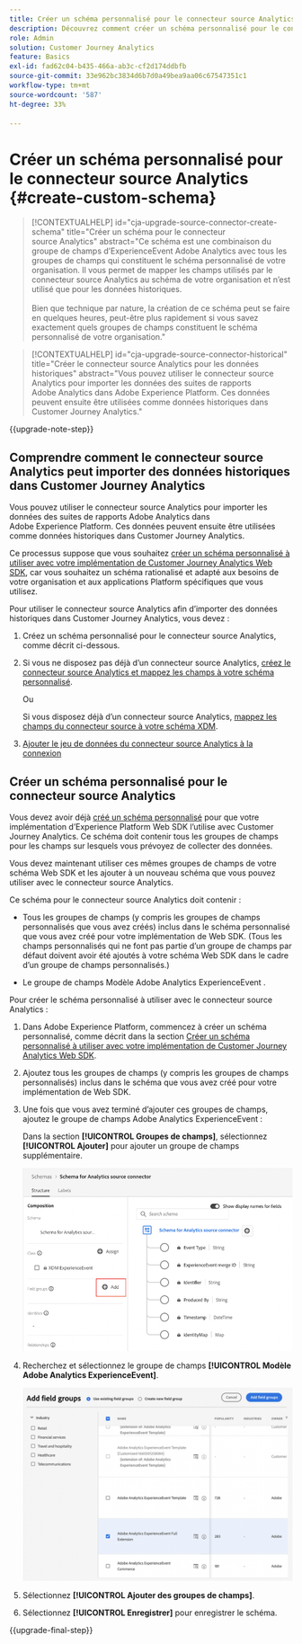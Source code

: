 ```yaml
---
title: Créer un schéma personnalisé pour le connecteur source Analytics
description: Découvrez comment créer un schéma personnalisé pour le connecteur source Analytics
role: Admin
solution: Customer Journey Analytics
feature: Basics
exl-id: fad62c04-b435-466a-ab3c-cf2d174ddbfb
source-git-commit: 33e962bc3834d6b7d0a49bea9aa06c67547351c1
workflow-type: tm+mt
source-wordcount: '587'
ht-degree: 33%

---
```


# Créer un schéma personnalisé pour le connecteur source Analytics {#create-custom-schema}

<!-- markdownlint-disable MD034 -->

>[!CONTEXTUALHELP]
>id="cja-upgrade-source-connector-create-schema"
>title="Créer un schéma pour le connecteur source Analytics"
>abstract="Ce schéma est une combinaison du groupe de champs d’ExperienceEvent Adobe Analytics avec tous les groupes de champs qui constituent le schéma personnalisé de votre organisation. Il vous permet de mapper les champs utilisés par le connecteur source Analytics au schéma de votre organisation et n’est utilisé que pour les données historiques.<br><br>Bien que technique par nature, la création de ce schéma peut se faire en quelques heures, peut-être plus rapidement si vous savez exactement quels groupes de champs constituent le schéma personnalisé de votre organisation."

<!-- markdownlint-enable MD034 -->

<!-- markdownlint-disable MD034 -->

>[!CONTEXTUALHELP]
>id="cja-upgrade-source-connector-historical"
>title="Créer le connecteur source Analytics pour les données historiques"
>abstract="Vous pouvez utiliser le connecteur source Analytics pour importer les données des suites de rapports Adobe Analytics dans Adobe Experience Platform. Ces données peuvent ensuite être utilisées comme données historiques dans Customer Journey Analytics."

<!-- markdownlint-enable MD034 -->

{{upgrade-note-step}}

## Comprendre comment le connecteur source Analytics peut importer des données historiques dans Customer Journey Analytics

Vous pouvez utiliser le connecteur source Analytics pour importer les données des suites de rapports Adobe Analytics dans Adobe Experience Platform. Ces données peuvent ensuite être utilisées comme données historiques dans Customer Journey Analytics.

Ce processus suppose que vous souhaitez [créer un schéma personnalisé à utiliser avec votre implémentation de Customer Journey Analytics Web SDK](/help/getting-started/cja-upgrade/cja-upgrade-schema-create.md), car vous souhaitez un schéma rationalisé et adapté aux besoins de votre organisation et aux applications Platform spécifiques que vous utilisez.

Pour utiliser le connecteur source Analytics afin d’importer des données historiques dans Customer Journey Analytics, vous devez :

1. Créez un schéma personnalisé pour le connecteur source Analytics, comme décrit ci-dessous.

1. Si vous ne disposez pas déjà d’un connecteur source Analytics, [créez le connecteur source Analytics et mappez les champs à votre schéma personnalisé](/help/getting-started/cja-upgrade/cja-upgrade-source-connector.md).

   Ou

   Si vous disposez déjà d’un connecteur source Analytics, [mappez les champs du connecteur source à votre schéma XDM](/help/getting-started/cja-upgrade/cja-upgrade-from-source-connector.md).

1. [Ajouter le jeu de données du connecteur source Analytics à la connexion](/help/getting-started/cja-upgrade/cja-upgrade-source-connector-dataset.md)

## Créer un schéma personnalisé pour le connecteur source Analytics

Vous devez avoir déjà [créé un schéma personnalisé](/help/getting-started/cja-upgrade/cja-upgrade-schema-create.md) pour que votre implémentation d’Experience Platform Web SDK l’utilise avec Customer Journey Analytics. Ce schéma doit contenir tous les groupes de champs pour les champs sur lesquels vous prévoyez de collecter des données.

Vous devez maintenant utiliser ces mêmes groupes de champs de votre schéma Web SDK et les ajouter à un nouveau schéma que vous pouvez utiliser avec le connecteur source Analytics.

Ce schéma pour le connecteur source Analytics doit contenir :

* Tous les groupes de champs (y compris les groupes de champs personnalisés que vous avez créés) inclus dans le schéma personnalisé que vous avez créé pour votre implémentation de Web SDK. (Tous les champs personnalisés qui ne font pas partie d’un groupe de champs par défaut doivent avoir été ajoutés à votre schéma Web SDK dans le cadre d’un groupe de champs personnalisés.)

* Le groupe de champs Modèle Adobe Analytics ExperienceEvent .

Pour créer le schéma personnalisé à utiliser avec le connecteur source Analytics :

1. Dans Adobe Experience Platform, commencez à créer un schéma personnalisé, comme décrit dans la section [Créer un schéma personnalisé à utiliser avec votre implémentation de Customer Journey Analytics Web SDK](/help/getting-started/cja-upgrade/cja-upgrade-schema-create.md).

1. Ajoutez tous les groupes de champs (y compris les groupes de champs personnalisés) inclus dans le schéma que vous avez créé pour votre implémentation de Web SDK.

1. Une fois que vous avez terminé d’ajouter ces groupes de champs, ajoutez le groupe de champs Adobe Analytics ExperienceEvent :

   Dans la section **[!UICONTROL Groupes de champs]**, sélectionnez **[!UICONTROL Ajouter]** pour ajouter un groupe de champs supplémentaire.

   ![Ajouter un groupe de champs au schéma](assets/schema-add-field-group.png)

1. Recherchez et sélectionnez le groupe de champs **[!UICONTROL Modèle Adobe Analytics ExperienceEvent]**.

   ![Ajouter le groupe de champs Adobe Analytics ExperienceEvent](assets/schema-experienceevent.png)

1. Sélectionnez **[!UICONTROL Ajouter des groupes de champs]**.

1. Sélectionnez **[!UICONTROL Enregistrer]** pour enregistrer le schéma.

{{upgrade-final-step}}
